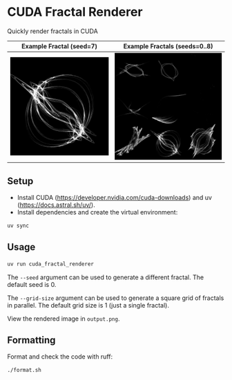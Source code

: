 # CUDA Fractal Renderer

Quickly render fractals in CUDA

| Example Fractal (seed=7) | Example Fractals (seeds=0..8) |
| ------------------------ | ----------------------------- |
| ![Example Fractal (seed=7)](docs/example_fractal.png) | ![Example Fractals (seeds=0..8)](docs/example_grid.png) |

## Setup

- Install CUDA (https://developer.nvidia.com/cuda-downloads) and uv (https://docs.astral.sh/uv/).
- Install dependencies and create the virtual environment:

```bash
uv sync
```

## Usage

```bash
uv run cuda_fractal_renderer
```

The `--seed` argument can be used to generate a different fractal. The default seed is 0.

The `--grid-size` argument can be used to generate a square grid of fractals in parallel. The default grid size is 1 (just a single fractal).

View the rendered image in `output.png`.

## Formatting

Format and check the code with ruff:

```bash
./format.sh
```
